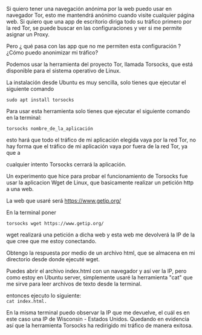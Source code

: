Si quiero tener una navegación anónima por la web puedo usar en navegador Tor, esto me mantendrá anónimo cuando visite cualquier página web. 
Si quiero que una app de escritorio diriga todo su tráfico primero por la red Tor, se puede buscar en las configuraciones y ver si me permite asignar un Proxy.


Pero ¿ qué pasa con las app que no me permiten esta configuración ? ¿Cómo puedo anonimizar mi tráfico? 


Podemos usar la herramienta del proyecto Tor, llamada Torsocks, que está disponible para el sistema operativo de Linux.


La instalación desde Ubuntu es muy sencilla, solo tienes que ejecutar el siguiente comando 


`sudo apt install torsocks`


Para usar esta herramienta solo tienes que ejecutar el siguiente comando en la terminal: 


`torsocks nombre_de_la_aplicación`


esto hará que todo el tráfico de mi aplicación elegida vaya por la red Tor, no hay forma que el tráfico de mi aplicación vaya por fuera de la red Tor, ya que a 

cualquier intento Torsocks cerrará la aplicación. 


Un experimento que hice para probar el funcionamiento de Torsocks fue usar la aplicacion Wget de Linux, que basicamente realizar un petición http a una web.


La web que usaré será https://www.getip.org/


En la terminal poner


`torsocks wget https://www.getip.org/`


wget realizará una petición a dicha web y esta web me devolverá la IP de la que cree que me estoy conectando. 


Obtengo la respuesta por medio de un archivo html, que se almacena en mi directorio desde donde ejecuté wget.


Puedes abrir el archivo index.html con un navegador y así ver la IP, pero como estoy en Ubuntu server, simplemente usaré la herramienta "cat" que me sirve para leer archivos de texto desde la terminal. 


entonces ejecuto lo siguiente:  
`cat index.html.` 


En la misma terminal puedo observar la IP que me devuelve, el cuál es en este caso una IP de Wisconsin - Estados Unidos.
Quedando en evidencia así que la herramienta Torsocks ha redirigido mi tráfico de manera exitosa.  

